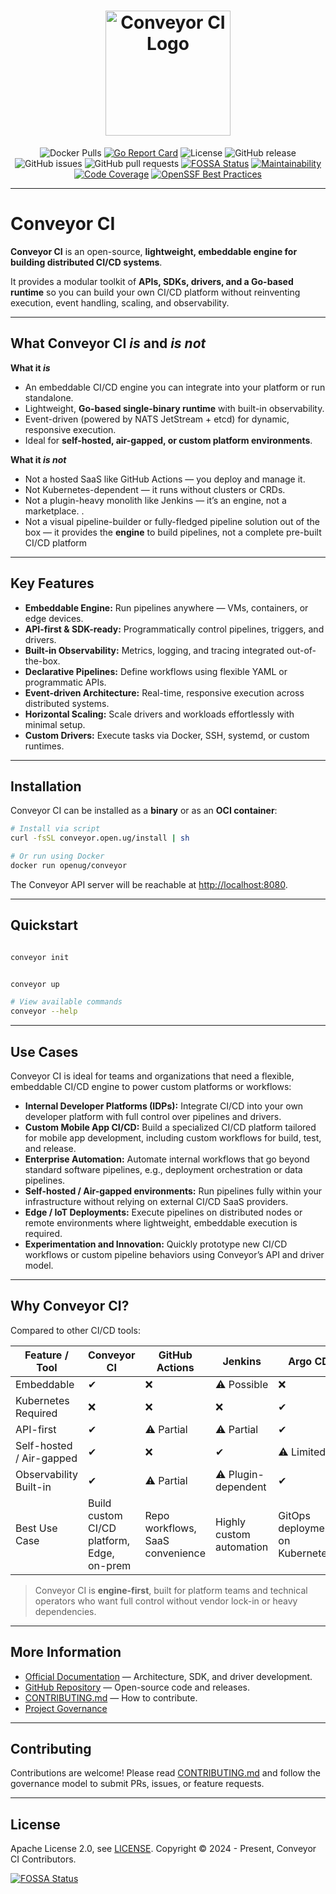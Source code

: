 
<h1 align="center" style="border-bottom: none; height: 200px;">
    <a style="height: 200px; max-width: 200px;" href="https://conveyor.open.ug" target="_blank">
        <img alt="Conveyor CI Logo" src="https://conveyor.open.ug/logos/logo.svg" style="height: 200px; max-width: 200px;">
    </a>
</h1>

<div align="center">

![Docker Pulls](https://img.shields.io/docker/pulls/openug/conveyor.svg?maxAge=604800)
[![Go Report Card](https://goreportcard.com/badge/github.com/open-ug/conveyor)](https://goreportcard.com/report/github.com/open-ug/conveyor)
![License](https://img.shields.io/github/license/open-ug/conveyor.svg)
![GitHub release](https://img.shields.io/github/v/release/open-ug/conveyor)
![GitHub issues](https://img.shields.io/github/issues/open-ug/conveyor)
![GitHub pull requests](https://img.shields.io/github/issues-pr/open-ug/conveyor)
[![FOSSA Status](https://app.fossa.com/api/projects/git%2Bgithub.com%2Fopen-ug%2Fconveyor.svg?type=shield)](https://app.fossa.com/projects/git%2Bgithub.com%2Fopen-ug%2Fconveyor?ref=badge_shield)
[![Maintainability](https://qlty.sh/badges/229750f3-9423-4ea6-8528-8e0f8cf854b5/maintainability.svg)](https://qlty.sh/gh/open-ug/projects/conveyor)
[![Code Coverage](https://qlty.sh/badges/229750f3-9423-4ea6-8528-8e0f8cf854b5/test_coverage.svg)](https://qlty.sh/gh/open-ug/projects/conveyor)
[![OpenSSF Best Practices](https://www.bestpractices.dev/projects/10999/badge)](https://www.bestpractices.dev/projects/10999)

</div>

---

# Conveyor CI

**Conveyor CI** is an open-source, **lightweight, embeddable engine for building distributed CI/CD systems**.  

It provides a modular toolkit of **APIs, SDKs, drivers, and a Go-based runtime** so you can build your own CI/CD platform without reinventing execution, event handling, scaling, and observability.

---

## What Conveyor CI *is* and *is not*

**What it *is***  

- An embeddable CI/CD engine you can integrate into your platform or run standalone.  
- Lightweight, **Go-based single-binary runtime** with built-in observability.  
- Event-driven (powered by NATS JetStream + etcd) for dynamic, responsive execution.  
- Ideal for **self-hosted, air-gapped, or custom platform environments**.  

**What it *is not***  

- Not a hosted SaaS like GitHub Actions — you deploy and manage it.  
- Not Kubernetes-dependent — it runs without clusters or CRDs.  
- Not a plugin-heavy monolith like Jenkins — it’s an engine, not a marketplace.  .
- Not a visual pipeline-builder or fully-fledged pipeline solution out of the box — it provides the **engine** to build pipelines, not a complete pre-built CI/CD platform

---

## Key Features

- **Embeddable Engine:** Run pipelines anywhere — VMs, containers, or edge devices.  
- **API-first & SDK-ready:** Programmatically control pipelines, triggers, and drivers.  
- **Built-in Observability:** Metrics, logging, and tracing integrated out-of-the-box.  
- **Declarative Pipelines:** Define workflows using flexible YAML or programmatic APIs.  
- **Event-driven Architecture:** Real-time, responsive execution across distributed systems.  
- **Horizontal Scaling:** Scale drivers and workloads effortlessly with minimal setup.  
- **Custom Drivers:** Execute tasks via Docker, SSH, systemd, or custom runtimes.  

---

## Installation

Conveyor CI can be installed as a **binary** or as an **OCI container**:

```sh
# Install via script
curl -fsSL conveyor.open.ug/install | sh

# Or run using Docker
docker run openug/conveyor
```

The Conveyor API server will be reachable at [http://localhost:8080](http://localhost:8080).

---

## Quickstart

```sh

conveyor init


conveyor up

# View available commands
conveyor --help
```

---

## Use Cases

Conveyor CI is ideal for teams and organizations that need a flexible, embeddable CI/CD engine to power custom platforms or workflows:

* **Internal Developer Platforms (IDPs):** Integrate CI/CD into your own developer platform with full control over pipelines and drivers.
* **Custom Mobile App CI/CD:** Build a specialized CI/CD platform tailored for mobile app development, including custom workflows for build, test, and release.
* **Enterprise Automation:** Automate internal workflows that go beyond standard software pipelines, e.g., deployment orchestration or data pipelines.
* **Self-hosted / Air-gapped environments:** Run pipelines fully within your infrastructure without relying on external CI/CD SaaS providers.
* **Edge / IoT Deployments:** Execute pipelines on distributed nodes or remote environments where lightweight, embeddable execution is required.
* **Experimentation and Innovation:** Quickly prototype new CI/CD workflows or custom pipeline behaviors using Conveyor’s API and driver model.

---

## Why Conveyor CI?

Compared to other CI/CD tools:

| Feature / Tool           | Conveyor CI                                | GitHub Actions                   | Jenkins                  | Argo CD                          |
| ------------------------ | ------------------------------------------ | -------------------------------- | ------------------------ | -------------------------------- |
| Embeddable               | ✔                                          | ❌                                | ⚠️ Possible               | ❌                                |
| Kubernetes Required      | ❌                                          | ❌                                | ❌                        | ✔                                |
| API-first                | ✔                                          | ⚠️ Partial                        | ⚠️ Partial                | ✔                                |
| Self-hosted / Air-gapped | ✔                                          | ❌                                | ✔                        | ⚠️ Limited                        |
| Observability Built-in   | ✔                                          | ⚠️ Partial                        | ⚠️ Plugin-dependent       | ✔                                |
| Best Use Case            | Build custom CI/CD platform, Edge, on-prem | Repo workflows, SaaS convenience | Highly custom automation | GitOps deployments on Kubernetes |

> Conveyor CI is **engine-first**, built for platform teams and technical operators who want full control without vendor lock-in or heavy dependencies.

---

## More Information

* [Official Documentation](https://conveyor.open.ug) — Architecture, SDK, and driver development.
* [GitHub Repository](https://github.com/open-ug/conveyor) — Open-source code and releases.
* [CONTRIBUTING.md](./CONTRIBUTING.md) — How to contribute.
* [Project Governance](https://conveyor.open.ug/docs/contributing/governance)

---

## Contributing

Contributions are welcome! Please read [CONTRIBUTING.md](./CONTRIBUTING.md) and follow the governance model to submit PRs, issues, or feature requests.

---

## License

Apache License 2.0, see [LICENSE](./LICENSE).
Copyright © 2024 - Present, Conveyor CI Contributors.

[![FOSSA Status](https://app.fossa.com/api/projects/git%2Bgithub.com%2Fopen-ug%2Fconveyor.svg?type=large)](https://app.fossa.com/projects/git%2Bgithub.com%2Fopen-ug%2Fconveyor?ref=badge_large)


